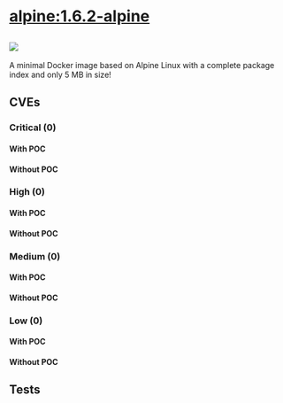 # [alpine:1.6.2-alpine](https://hub.docker.com/_/alpine?tab=tags)
![](https://img.shields.io/static/v1?label=tag&message=1.6.2-alpine&color=blue)
---
<p>
A minimal Docker image based on Alpine Linux with a complete package index and only 5 MB in size!
</p>

## CVEs
### Critical (0)
#### With POC

#### Without POC


### High (0)
#### With POC

#### Without POC


### Medium (0)
#### With POC

#### Without POC


### Low (0)
#### With POC

#### Without POC


## Tests
